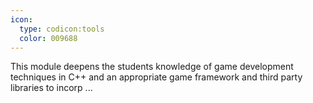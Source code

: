 ```yaml
---
icon:
  type: codicon:tools
  color: 009688
---
```


This module deepens the students knowledge of game development techniques in C++ and an appropriate game framework and third party libraries to incorp ... 

